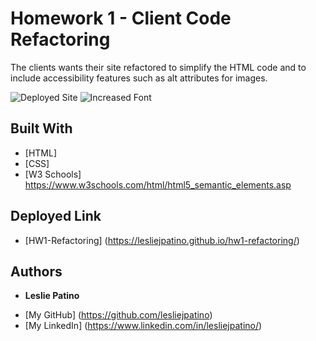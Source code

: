 # Homework 1 - Client Code Refactoring

The clients wants their site refactored to simplify the HTML code and to include accessibility features such as alt attributes for images.

![Deployed Site](./assets/images/deployed-site)
![Increased Font](./assets/images/increased-font)

## Built With

* [HTML] 
* [CSS]
* [W3 Schools] https://www.w3schools.com/html/html5_semantic_elements.asp

## Deployed Link

* [HW1-Refactoring] (https://lesliejpatino.github.io/hw1-refactoring/)

## Authors
* **Leslie Patino**

- [My GitHub] (https://github.com/lesliejpatino)
- [My LinkedIn] (https://www.linkedin.com/in/lesliejpatino/)
